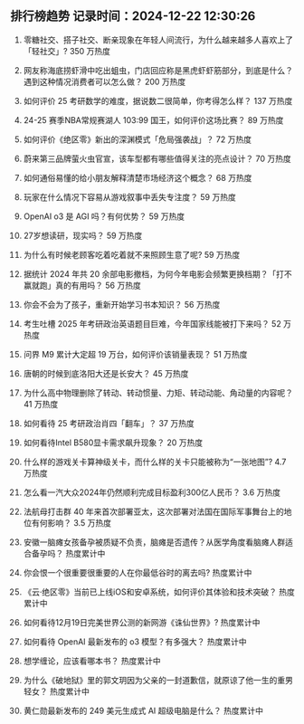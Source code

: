 
## 排行榜趋势 记录时间：2024-12-22 12:30:26
  
  1. 零糖社交、搭子社交、断亲现象在年轻人间流行，为什么越来越多人喜欢上了「轻社交」? 350 万热度
    
  2. 网友称海底捞虾滑中吃出蛆虫，门店回应称是黑虎虾虾筋部分，到底是什么？遇到这种情况消费者可以怎么做？ 200 万热度
    
  3. 如何评价 25 考研数学的难度，据说数二很简单，你考得怎么样？ 137 万热度
    
  4. 24-25 赛季NBA常规赛湖人 103:99 国王，如何评价这场比赛？ 89 万热度
    
  5. 如何评价《绝区零》新出的深渊模式「危局强袭战」？ 72 万热度
    
  6. 蔚来第三品牌萤火虫官宣，该车型都有哪些值得关注的亮点设计？ 70 万热度
    
  7. 如何通俗易懂的给小朋友解释清楚市场经济这个概念？ 68 万热度
    
  8. 玩家在什么情况下容易从游戏叙事中丢失专注度？ 59 万热度
    
  9. OpenAI o3 是 AGI 吗？有何优势？ 59 万热度
    
  10. 27岁想读研，现实吗？ 59 万热度
    
  11. 为什么有时候老顾客吃着吃着就不来照顾生意了呢? 59 万热度
    
  12. 据统计 2024 年共 20 余部电影撤档，为何今年电影会频繁更换档期？「打不赢就跑」真的有用吗？ 56 万热度
    
  13. 你会不会为了孩子，重新开始学习书本知识？ 56 万热度
    
  14. 考生吐槽 2025 年考研政治英语题目巨难，今年国家线能被打下来吗？ 52 万热度
    
  15. 问界 M9 累计大定超 19 万台，如何评价该销量表现？ 51 万热度
    
  16. 唐朝的时候到底洛阳大还是长安大？ 45 万热度
    
  17. 为什么高中物理删除了转动、转动惯量、力矩、转动动能、角动量的内容呢？ 41 万热度
    
  18. 如何看待 25 考研政治肖四「翻车」？ 37 万热度
    
  19. 如何看待Intel B580显卡需求飙升现象？ 20 万热度
    
  20. 什么样的游戏关卡算神级关卡，而什么样的关卡只能被称为“一张地图”? 4.7 万热度
    
  21. 怎么看一汽大众2024年仍然顺利完成目标盈利300亿人民币？ 3.6 万热度
    
  22. 法航母打击群 40 年来首次部署亚太，这次部署对法国在国际军事舞台上的地位有何影响？ 3.5 万热度
    
  23. 安徽一脑瘫女孩备孕被质疑不负责，脑瘫是否遗传？从医学角度看脑瘫人群适合备孕吗？ 热度累计中
    
  24. 你会恨一个很重要很重要的人在你最低谷时的离去吗? 热度累计中
    
  25. 《云·绝区零》当前已上线iOS和安卓系统，如何评价其体验和技术突破？ 热度累计中
    
  26. 如何看待12月19日完美世界公测的新网游《诛仙世界》? 热度累计中
    
  27. 如何看待 OpenAI 最新发布的 o3 模型？有多强大？ 热度累计中
    
  28. 想学缠论，应该看哪本书？ 热度累计中
    
  29. 为什么《破地狱》里的郭文玥因为父亲的一封道歉信，就原谅了他一生的重男轻女？ 热度累计中
    
  30. 黄仁勋最新发布的 249 美元生成式 AI 超级电脑是什么？ 热度累计中
    